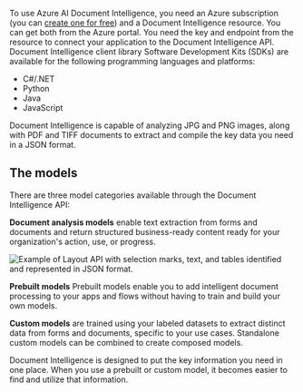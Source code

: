 To use Azure AI Document Intelligence, you need an Azure subscription (you can [create one for free](https://azure.microsoft.com/free/)) and a Document Intelligence resource. You can get both from the Azure portal. You need the key and endpoint from the resource to connect your application to the Document Intelligence API. Document Intelligence client library Software Development Kits (SDKs) are available for the following programming languages and platforms:

- C#/.NET
- Python
- Java
- JavaScript

Document Intelligence is capable of analyzing JPG and PNG images, along with PDF and TIFF documents to extract and compile the key data you need in a JSON format.

## The models

There are three model categories available through the Document Intelligence API:

**Document analysis models** enable text extraction from forms and documents and return structured business-ready content ready for your organization's action, use, or progress.

![Example of Layout API with selection marks, text, and tables identified and represented in JSON format.](../media/layout-tool-example.jpeg)

**Prebuilt models** Prebuilt models enable you to add intelligent document processing to your apps and flows without having to train and build your own models.

**Custom models** are trained using your labeled datasets to extract distinct data from forms and documents, specific to your use cases. Standalone custom models can be combined to create composed models.

Document Intelligence is designed to put the key information you need in one place. When you use a prebuilt or custom model, it becomes easier to find and utilize that information.
